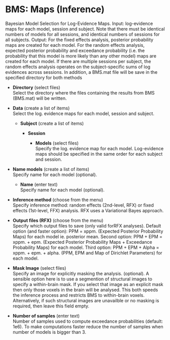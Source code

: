 # BMS: Maps (Inference)  
Bayesian Model Selection for Log-Evidence Maps.
Input: log-evidence maps for each model, session and subject. Note that there must be identical numbers of models for all sessions, and identical numbers of sessions for all subjects.
Output: For the fixed effects analysis, posterior probability maps are created for each model. For the random effects analysis, expected posterior probability and exceedance probability (i.e. the probability that this model is more likely than any other model) maps are created for each model. If there are multiple sessions per subject, the random effects analysis operates on the subject-specific sums of log evidences across sessions. In addition, a BMS.mat file will be save in the specified directory for both methods

* **Directory** (select files)  
Select the directory where the files containing the results from BMS (BMS.mat) will be written.

* **Data** (create a list of items)  
Select the log. evidence maps for each model, session and subject.

    * **Subject** (create a list of items)  

        * **Session**   

            * **Models** (select files)  
            Specify the log. evidence map for each model. Log-evidence maps should be specified in the same order for each subject and session.

* **Name models** (create a list of items)  
Specify name for each model (optional).

    * **Name** (enter text)  
    Specify name for each model (optional).

* **Inference method** (choose from the menu)  
Specify inference method: random effects (2nd-level, RFX) or fixed effects (1st-level, FFX) analysis. RFX uses a Variational Bayes approach.

* **Output files (RFX)** (choose from the menu)  
Specify which output files to save (only valid forRFX analyses). 
Default option (and faster option): PPM = xppm.<ext> (Expected Posterior Probability Maps) for each model ie. posterior mean.
Second option: PPM + EPM = xppm.<ext> + epm.<ext> (Expected Posterior Probability Maps + Exceedance Probability Maps) for each model.
Third option: PPM + EPM + Alpha = xppm.<ext> + epm.<ext> + alpha.<ext> (PPM, EPM and Map of Dirichlet Parameters) for each model.

* **Mask Image** (select files)  
Specify an image for explicitly masking the analysis. (optional). A sensible option here is to use a segmention of structural images to specify a within-brain mask. If you select that image as an explicit mask then only those voxels in the brain will be analysed. This both speeds the inference process and restricts BMS to within-brain voxels. Alternatively, if such structural images are unavailble or no masking is required, then leave this field empty.

* **Number of samples** (enter text)  
Number of samples used to compute exceedance probabilities (default: 1e6). To make computations faster reduce the number of samples when number of models is bigger than 3.
